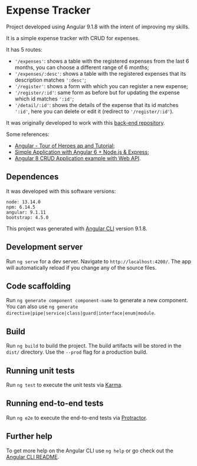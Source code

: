 # Expense Tracker

Project developed using Angular 9.1.8 with the intent of improving my skills.

It is a simple expense tracker with CRUD for expenses.

It has 5 routes:
- ```'/expenses'```: shows a table with the registered expenses from the last 6 months, you can choose a different range of 6 months;
- ```'/expenses/:desc'```: shows a table with the registered expenses that its description matches ```':desc'```;
- ```'/register'```: shows a form with which you can register a new expense;
- ```'/register/:id'```: same form as before but for updating the expense which id matches ```':id'```;
- ```'/detail/:id'```: shows the details of the expense that its id matches ```':id'```, here you can delete or edit it (redirect to ```'/register/:id'```).

It was originally developed to work with this [back-end repository](https://github.com/renato-mm/expense-tracker-back-end).

Some references:
- [Angular - Tour of Heroes ap and Tutorial](https://angular.io/tutorial);
- [Simple Application with Angular 6 + Node.js & Express](https://levelup.gitconnected.com/simple-application-with-angular-6-node-js-express-2873304fff0f);
- [Angular 8 CRUD Application example with Web API](https://bezkoder.com/angular-crud-app/).

## Dependences

It was developed with this software versions:
```
node: 13.14.0
npm: 6.14.5
angular: 9.1.11
bootstrap: 4.5.0
```
This project was generated with [Angular CLI](https://github.com/angular/angular-cli) version 9.1.8.

## Development server

Run `ng serve` for a dev server. Navigate to `http://localhost:4200/`. The app will automatically reload if you change any of the source files.

## Code scaffolding

Run `ng generate component component-name` to generate a new component. You can also use `ng generate directive|pipe|service|class|guard|interface|enum|module`.

## Build

Run `ng build` to build the project. The build artifacts will be stored in the `dist/` directory. Use the `--prod` flag for a production build.

## Running unit tests

Run `ng test` to execute the unit tests via [Karma](https://karma-runner.github.io).

## Running end-to-end tests

Run `ng e2e` to execute the end-to-end tests via [Protractor](http://www.protractortest.org/).

## Further help

To get more help on the Angular CLI use `ng help` or go check out the [Angular CLI README](https://github.com/angular/angular-cli/blob/master/README.md).
